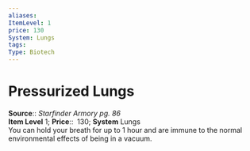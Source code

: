 ```yaml
---
aliases: 
ItemLevel: 1
price: 130
System: Lungs
tags: 
Type: Biotech
---
```


# Pressurized Lungs

**Source**:: _Starfinder Armory pg. 86_  
**Item Level** 1;
**Price**::  130; **System** Lungs  
You can hold your breath for up to 1 hour and are immune to the normal environmental effects of being in a vacuum.
